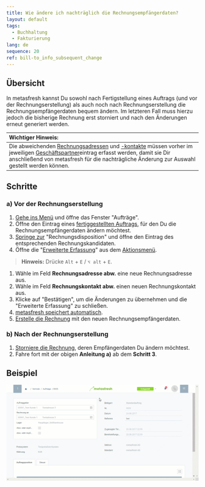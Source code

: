 ```yaml
---
title: Wie ändere ich nachträglich die Rechnungsempfängerdaten?
layout: default
tags:
  - Buchhaltung
  - Fakturierung
lang: de
sequence: 20
ref: bill-to_info_subsequent_change
---
```


## Übersicht
In metasfresh kannst Du sowohl nach Fertigstellung eines Auftrags (und vor der Rechnungserstellung) als auch noch nach Rechnungserstellung die Rechnungsempfängerdaten bequem ändern. Im letzteren Fall muss hierzu jedoch die bisherige Rechnung erst storniert und nach den Änderungen erneut generiert werden.

| **Wichtiger Hinweis:** |
| :--- |
| Die abweichenden [Rechnungsadressen](Adresse_erfassen_Tab) und [-kontakte](GPartner_Nutzer_hinzufuegen) müssen vorher im jeweiligen [Geschäftspartner](Neuer_Geschaeftspartner)eintrag erfasst werden, damit sie Dir anschließend von metasfresh für die nachträgliche Änderung zur Auswahl gestellt werden können. |

## Schritte

### a) Vor der Rechnungserstellung
1. [Gehe ins Menü](Menu) und öffne das Fenster "Aufträge".
1. Öffne den Eintrag eines [fertiggestellten Auftrags](Auftrag_erfassen), für den Du die Rechnungsempfängerdaten ändern möchtest.
1. [Springe zur](SpringezuBelegen) "Rechnungsdisposition" und öffne den Eintrag des entsprechenden Rechnungskandidaten.
1. Öffne die "[Erweiterte Erfassung](Ansichten)" aus dem [Aktionsmenü](AktionStarten).
 >**Hinweis:** Drücke `Alt` + `E` / `⌥ alt` + `E`.

1. Wähle im Feld **Rechnungsadresse abw.** eine neue Rechnungsadresse aus.
1. Wähle im Feld **Rechnungskontakt abw.** einen neuen Rechnungskontakt aus.
1. Klicke auf "Bestätigen", um die Änderungen zu übernehmen und die "Erweiterte Erfassung" zu schließen.
1. [metasfresh speichert automatisch](Speicheranzeige).
1. [Erstelle die Rechnung](Zu_Auftrag_Rechnung_erstellen) mit den neuen Rechnungsempfängerdaten.

### b) Nach der Rechnungserstellung
1. [Storniere die Rechnung](Rechnung_stornieren), deren Empfängerdaten Du ändern möchtest.
1. Fahre fort mit der obigen **Anleitung a)** ab dem **Schritt 3**.

## Beispiel
![](assets/Rechnungsadresse_nachtraeglich_aendern.gif)
